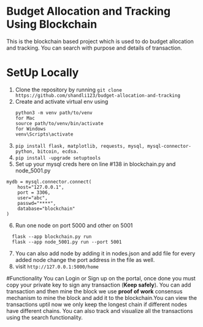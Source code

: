 # Budget Allocation and Tracking Using Blockchain
This is the blockchain based project which is used to do budget allocation and tracking.
You can search with purpose and details of transaction.

# SetUp Locally
1. Clone the repository by running ```git clone https://github.com/shandli123/budget-allocation-and-tracking```
2. Create and activate virtual env using
   ```
   python3 -m venv path/to/venv
   for Mac
   source path/to/venv/bin/activate
   for Windows
   venv\Scripts\activate
   ```
5. ```pip install flask, matplotlib, requests, mysql, mysql-connector-python, bitcoin, ecdsa.```
6. ```pip install -upgrade setuptools```
7. Set up your mysql creds here on line #138 in blockchain.py and node_5001.py
  ```
mydb = mysql.connector.connect(
      host="127.0.0.1",
      port = 3306,
      user="abc",
      passwd="****",
      database="blockchain"
  )
````
6. Run one node on port 5000 and other on 5001
  ```
    flask --app blockchain.py run 
    flask --app node_5001.py run --port 5001
 ```
7. You can also add node by adding it in nodes.json and add file for every added node change
   the port address in the file as well.
8. visit ```http://127.0.0.1:5000/home```

#Functionality
You can Login or Sign up on the portal, once done you must copy your private key to sign any transaction (**Keep safely**).
You can add transaction and then mine the block we use **proof of work** consensus mechanism to mine the block and add it to
the blockchain.You can view the transactions uptil now we only keep the longest chain if different nodes have different chains.
You can also track and visualize all the transactions using the search functionality. 
